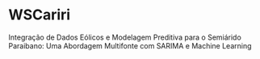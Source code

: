 # WSCariri
Integração de Dados Eólicos e Modelagem Preditiva para o Semiárido Paraibano: Uma Abordagem Multifonte com SARIMA e Machine Learning
